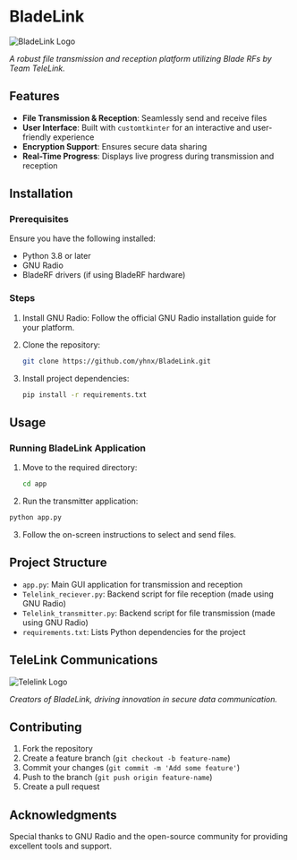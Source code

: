 # BladeLink

![BladeLink Logo](https://github.com/yhnx/BladeLink/blob/main/app/transmitter/src/bladeLINK%20(1).png)

*A robust file transmission and reception platform utilizing Blade RFs by Team TeleLink.*

## Features

- **File Transmission & Reception**: Seamlessly send and receive files
- **User Interface**: Built with `customtkinter` for an interactive and user-friendly experience
- **Encryption Support**: Ensures secure data sharing
- **Real-Time Progress**: Displays live progress during transmission and reception

## Installation

### Prerequisites

Ensure you have the following installed:

- Python 3.8 or later
- GNU Radio
- BladeRF drivers (if using BladeRF hardware)

### Steps

1. Install GNU Radio: Follow the official GNU Radio installation guide for your platform.
   
2. Clone the repository:
   ```bash
   git clone https://github.com/yhnx/BladeLink.git
   ``` 

4. Install project dependencies:
   ```bash
   pip install -r requirements.txt
   ```

## Usage

### Running BladeLink Application

1. Move to the required directory:
   ```bash
   cd app
   ``` 

2.   Run the transmitter application:
   ```bash
   python app.py
   ```

3. Follow the on-screen instructions to select and send files.



## Project Structure

- `app.py`: Main GUI application for transmission and reception
- `Telelink_reciever.py`: Backend script for file reception (made using GNU Radio)
-  `Telelink_transmitter.py`: Backend script for file transmission (made using GNU Radio)
- `requirements.txt`: Lists Python dependencies for the project

## TeleLink Communications

![Telelink Logo](https://github.com/yhnx/BladeLink/blob/main/app/transmitter/src/telelink_logo.png)

*Creators of BladeLink, driving innovation in secure data communication.*

## Contributing

1. Fork the repository
2. Create a feature branch (`git checkout -b feature-name`)
3. Commit your changes (`git commit -m 'Add some feature'`)
4. Push to the branch (`git push origin feature-name`)
5. Create a pull request


## Acknowledgments

Special thanks to GNU Radio and the open-source community for providing excellent tools and support.
